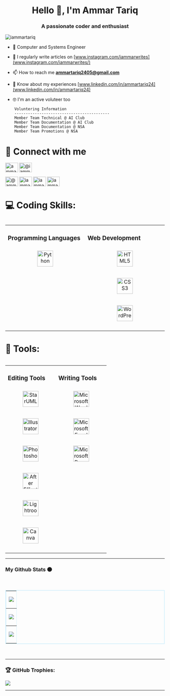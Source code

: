 <h1 align="center">Hello 👋, I'm Ammar Tariq</h1>
<h3 align="center">A passionate coder and enthusiast</h3>

<p align="left"> <img src="https://komarev.com/ghpvc/?username=iammartariq&label=Profile%20views&color=0e75b6&style=flat" alt="iammartariq" /> </p>


- 🌱 Computer and Systems Engineer

- 📝 I regularly write articles on [www.instagram.com/iammarwrites](www.instagram.com/iammarwrites/)

- 📫 How to reach me **ammartariq2405@gmail.com**

- 📄 Know about my experiences [www.linkedin.com/in/ammartariq24](www.linkedin.com/in/ammartariq24)

- 🤓 I'm an active voluteer too

```
    Voluntering Information
    ------------------------------------------
    Member Team Technical @ AI Club
    Member Team Documentation @ AI Club
    Member Team Documentation @ NSA
    Member Team Promotions @ NSA
```

# 🫡 Connect with me 
<p align="left">
<a href="https://linkedin.com/in/ammartariq24" target="blank"><img align="center" src="https://raw.githubusercontent.com/rahuldkjain/github-profile-readme-generator/master/src/images/icons/Social/linked-in-alt.svg" alt="ammartariq24" height="30" width="40" /></a>
<a href="https://instagram.com/iammartariq/" target="blank"><img align="center" src="https://raw.githubusercontent.com/rahuldkjain/github-profile-readme-generator/master/src/images/icons/Social/instagram.svg" alt="@iammartariq" height="30" width="40" /></a>
    
<a href="https://www.hackerrank.com/@ammartariq0305" target="blank"><img align="center" src="https://raw.githubusercontent.com/rahuldkjain/github-profile-readme-generator/master/src/images/icons/Social/hackerrank.svg" alt="@ammartariq0305" height="30" width="40" /></a>
<a href="https://www.leetcode.com/iammartariq" target="blank"><img align="center" src="https://raw.githubusercontent.com/rahuldkjain/github-profile-readme-generator/master/src/images/icons/Social/leet-code.svg" alt="iammartariq" height="30" width="40" /></a>
<a href="https://www.kaggle.com/iammartariq" target="_blank"><img align="center" src="https://raw.githubusercontent.com/rahuldkjain/github-profile-readme-generator/master/src/images/icons/Social/kaggle.svg" alt="iammartariq" height="30" width="40" /></a>
<a href="https://www.behance.net/iammartariq" target="_blank"><img align="center" src="https://raw.githubusercontent.com/rahuldkjain/github-profile-readme-generator/master/src/images/icons/Social/behance.svg" alt="iammartariq" height="30" width="40" /></a>

</p>

# 💻 Coding Skills:

<table><table align="center"><tr><td valign="top" width="43%">

### Programming Languages  
<div align="center">  
<a href="https://www.python.org/" target="_blank"><img style="margin: 10px" src="https://profilinator.rishav.dev/skills-assets/python-original.svg" alt="Python" height="50" /></a>  
</div>

</td><td valign="top" width="43%">


### Web Development  
<div align="center">  
<a href="https://en.wikipedia.org/wiki/HTML5" target="_blank"><img style="margin: 10px" src="https://profilinator.rishav.dev/skills-assets/html5-original-wordmark.svg" alt="HTML5" height="50" /></a>  
    
<a href="https://www.w3schools.com/css/" target="_blank"><img style="margin: 10px" src="https://profilinator.rishav.dev/skills-assets/css3-original-wordmark.svg" alt="CSS3" height="50" /></a>  

<a href="https://wordpress.com/" target="_blank"><img style="margin: 10px" src="https://profilinator.rishav.dev/skills-assets/wordpress.png" alt="WordPress" height="50" /></a>  
</div>

</table>

# 🤹 Tools:

<table><table align="center"><tr><td valign="top" width="43%">

### Editing Tools  
<div align="center">  

<a href="https://staruml.io/" target="_blank"><img style="margin: 10px" src="https://anturis.com/wp-content/uploads/2022/09/StarUML-Logo-1-184x184.png" alt="StarUML" height="50" /></a>  

<a href="https://www.adobe.com/in/products/illustrator.html" target="_blank"><img style="margin: 10px" src="https://profilinator.rishav.dev/skills-assets/adobe_illustrator-icon.svg" alt="Illustrator" height="50" /></a> 
    
<a href="https://www.adobe.com/in/products/photoshop.html" target="_blank"><img style="margin: 10px" src="https://profilinator.rishav.dev/skills-assets/photoshop-plain.svg" alt="Photoshop" height="50" /></a> 

<a href="https://www.adobe.com/in/products/aftereffects.html" target="_blank"><img style="margin: 10px" src="https://profilinator.rishav.dev/skills-assets/aftereffects.png" alt="After Effects" height="50" /></a>  

<a href="https://www.adobe.com/products/photoshop-lightroom.html" target="_blank"><img style="margin: 10px" src="https://profilinator.rishav.dev/skills-assets/lightroom.png" alt="Lightroom" height="50" /></a>  

<a href="https://www.canva.com" target="_blank"><img style="margin: 10px" src="https://avatars.githubusercontent.com/u/2562356?s=200&v=4" alt="Canva" height="50" /></a> 
</div>

</td><td valign="top" width="43%">

### Writing Tools  
<div align="center">  

<a href="https://www.microsoft.com/en/microsoft-365/word?market=af" target="_blank"><img style="margin: 10px" src="https://i.pinimg.com/736x/46/aa/96/46aa967637e21e2a7f7bbef5196a663c.jpg" alt="Microsoft Word" height="50" /></a> 

<a href="https://www.microsoft.com/en-us/microsoft-365/excel" target="_blank"><img style="margin: 10px" src="https://upload.wikimedia.org/wikipedia/commons/thumb/7/73/Microsoft_Excel_2013-2019_logo.svg/881px-Microsoft_Excel_2013-2019_logo.svg.png" alt="Microsoft Excel" height="50" /></a> 

<a href="https://www.microsoft.com/en-us/microsoft-365/powerpoint" target="_blank"><img style="margin: 10px" src="https://encrypted-tbn0.gstatic.com/images?q=tbn:ANd9GcRzqDUnc4SGfTRpTuS5NA65efRwyCqEGQ61ZQ&s" alt="Microsoft PowerPoint" height="50" /></a> 

</table>  


<hr>
<h3>My Github Stats 🟠 </h3>
  

<br>

<table align="center" border="2" bordercolor="#D6F0FC">
    <tr>
       <td align="center">
                
 ![](https://github-readme-stats.vercel.app/api/top-langs?username=iammartariq&show_icons=true&locale=en&layout=compact)
     </td>
    
 </tr>

    
  <tr>
    <td align="center">  
        
![](https://github-readme-stats.vercel.app/api?username=iammartariq&theme=omni&hide_border=false&include_all_commits=false&count_private=false)</td>

</td>       
   </tr> 

   <tr>
       <td align="center">
           
![](https://github-readme-streak-stats.herokuapp.com/?user=iammartariq&theme=omni&hide_border=false)
       </td>
   </tr>
</table>



</br>

<hr>


### 🏆 GitHub  Trophies:  
 
![](https://github-profile-trophy.vercel.app/?username=iammartariq&theme=onedark&no-frame=false&no-bg=true&margin-w=4)
 

<hr>



</details>
</br></br>
    
<div align="center">
